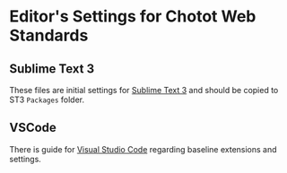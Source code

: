 # Editor's Settings for Chotot Web Standards


## Sublime Text 3

These files are initial settings for [Sublime Text 3](https://www.sublimetext.com/3) and should be copied to ST3 `Packages` folder.

## VSCode

There is guide for [Visual Studio Code](https://code.visualstudio.com/) regarding baseline extensions and settings.
